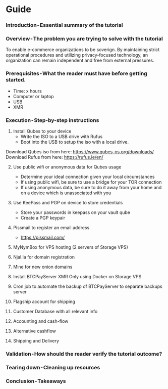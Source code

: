 # Guide
### Introduction - Essential summary of the tutorial


### Overview - The problem you are trying to solve with the tutorial
To enable e-commerce organizations to be soverign. By maintaining strict operational procedures and utilizing privacy-focused technology, an organization can remain independent and free from external pressures.

### Prerequisites - What the reader must have before getting started.
- Time: x hours
- Computer or laptop
- USB
- XMR 

### Execution - Step-by-step instructions
1. Install Qubes to your device
   - Write the ISO to a USB drive with Rufus
   - Boot into the USB to setup the iso with a local drive.
     
Download Qubes iso from here: https://www.qubes-os.org/downloads/
Download Rufus from here: https://rufus.ie/en/

2. Use public wifi or anonymous data for Qubes usage
   - Determine your ideal connection given your local circumstances
   - If using public wifi, be sure to use a bridge for your TOR connection
   - If using anonymous data, be sure to do it away from your home and on a device which is unassociated with you
     
4. Use KeePass and PGP on device to store credentials
   - Store your passwords in keepass on your vault qube
   - Create a PGP keypair
     
6. Pissmail to register an email address
   -    https://pissmail.com/

8. MyNymBox for VPS hosting (2 servers of Storage VPS)
9. Njal.la for domain registration
10. Mine for new onion domains
11. Install BTCPayServer XMR Only using Docker on Storage VPS
12. Cron job to automate the backup of BTCPayServer to separate backups server
13. Flagship account for shipping
14. Customer Database with all relevant info
15. Accounting and cash-flow
16. Alternative cashflow
17. Shipping and Delivery
### Validation - How should the reader verify the tutorial outcome?
### Tearing down - Cleaning up resources
### Conclusion - Takeaways
